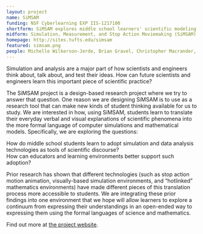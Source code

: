 ```yaml
---
layout: project
name: SiMSAM
funding: NSF Cyberlearning EXP IIS-1217100
shortform: SiMSAM explores middle school learners' scientific modeling practices as they work across <b>Si</b>mulation, <b>A</b>nimation, and <b>M</b>easurement / Data Analysis tools.
midform: Simulation, Measurement, and Stop Action Moviemaking (SiMSAM) explores how middle school students reason about physical phenomena using modeling and simulation technologies. Our goal is build a tool that allows students to move back and forth between formats to create, share and test their own and each others’ scientific models.
homepage: http://sites.tufts.edu/simsam
featured: simsam.png
people: Michelle Wilkerson-Jerde, Brian Gravel, Christopher Macrander, Yara Shaban
---
```

Simulation and analysis are a major part of how scientists and engineers think about, talk about, and test their ideas. How can future scientists and engineers learn this important piece of scientific practice?   


The SiMSAM project is a design-based research project where we try to answer that question. One reason we are designing SiMSAM is to use as a research tool that can make new kinds of student thinking available for us to study. We are interested in how, using SiMSAM, students learn to translate their everyday verbal and visual explanations of scientific phenomena into the more formal language of computer simulations and mathematical models. Specifically, we are exploring the questions:   


How do middle school students learn to adopt simulation and data analysis technologies as tools of scientific discourse?  
How can educators and learning environments better support such adoption?


Prior research has shown that different technologies (such as stop action motion animation, visually-based simulation environments, and “hotlinked” mathematics environments) have made different pieces of this translation process more accessible to students. We are integrating these prior findings into one environment that we hope will allow learners to explore a continuum from expressing their understandings in an open-ended way to expressing them using the formal languages of science and mathematics.   


Find out more at [the project website](http://sites.tufts.edu/simsam).